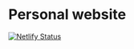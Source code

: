 # Personal website

[![Netlify Status](https://api.netlify.com/api/v1/badges/24c34394-cb39-4cbc-85b1-38f384418ee2/deploy-status)](https://app.netlify.com/sites/mystifying-colden-a8c5e8/deploys)
